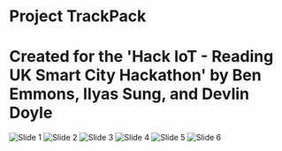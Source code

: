 # Project TrackPack
# Created for the 'Hack IoT - Reading UK Smart City Hackathon' by Ben Emmons, Ilyas Sung, and Devlin Doyle

![Slide 1](https://raw.githubusercontent.com/piraterising/Project-TrackPack/master/Presentation_(Image_Version)/Slide_1.png)
![Slide 2](https://raw.githubusercontent.com/piraterising/Project-TrackPack/master/Presentation_(Image_Version)/Slide_2.png)
![Slide 3](https://raw.githubusercontent.com/piraterising/Project-TrackPack/master/Presentation_(Image_Version)/Slide_3.png)
![Slide 4](https://raw.githubusercontent.com/piraterising/Project-TrackPack/master/Presentation_(Image_Version)/Slide_4.png)
![Slide 5](https://raw.githubusercontent.com/piraterising/Project-TrackPack/master/Presentation_(Image_Version)/Slide_5.png)
![Slide 6](https://raw.githubusercontent.com/piraterising/Project-TrackPack/master/Presentation_(Image_Version)/Slide_6.png)